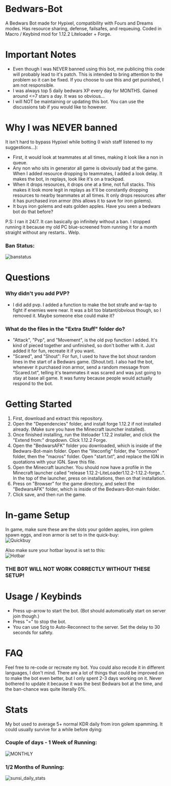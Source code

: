 # Bedwars-Bot
A Bedwars Bot made for Hypixel, compatibility with Fours and Dreams modes. Has resource sharing, defense, failsafes, and requeuing. Coded in Macro / Keybind mod for 1.12.2 Liteloader + Forge. 

# Important Notes
- Even though I was NEVER banned using this bot, me publicing this code will probably lead to it's patch. This is intended to bring attention to the problem so it can be fixed. If you choose to use this and get punished, I am not responsible.
- I was always top 5 daily bedwars XP every day for MONTHS. Gained around <=7 stars a day. It was so obvious...
- I will NOT be maintaining or updating this bot. You can use the discussions tab if you would like to however.

# Why I was NEVER banned
It isn't hard to bypass Hypixel while botting (I wish staff listened to my suggestions...):
- First, it would look at teammates at all times, making it look like a non in queue.
- Any non who sits in generator all game is obviously bad at the game. When I added resource dropping to teammates, I added a look delay. It makes the bot, in replays, look like it's on a trackpad.
- When it drops resources, it drops one at a time, not full stacks. This makes it look more legit in replays as it'll be constantly dropping resources to nearby teammates at all times. It only drops resources after it has purchased iron armor (this allows it to save for iron golems).
- It buys iron golems and eats golden apples. Have you seen a bedwars bot do that before?

P.S: I ran it 24/7. It can basically go infinitely without a ban. I stopped running it because my old PC blue-screened from running it for a month straight without any restarts.. Welp.

### Ban Status:
![banstatus](https://github.com/familiar/Bedwars-Bot/assets/136278435/7dd0a19c-c4c3-4941-9a57-d6a659904b94)

# Questions
### Why didn't you add PVP?
- I did add pvp. I added a function to make the bot strafe and w-tap to fight if enemies were near. It was a bit too blatant/obvious though, so I removed it. Maybe someone else could make it?
### What do the files in the "Extra Stuff" folder do?
- "Attack", "Pvp", and "Movement", is the old pvp function I added. It's kind of pieced together and unfinished, so don't bother with it. Just added it for fun, recreate it if you want.
- "Scared", and "Shout": For fun, I used to have the bot shout random lines in the start of a Bedwars game. (Shout.txt). I also had the bot, whenever it purchased iron armor, send a random message from "Scared.txt", telling it's teammates it was scared and was just going to stay at base all game. It was funny because people would actually respond to the bot.

# Getting Started
1. First, download and extract this repository.
2. Open the "Dependencies" folder, and install forge 1.12.2 if not installed already. (Make sure you have the Minecraft launcher installed).
3. Once finished installing, run the liteloader 1.12.2 installer, and click the "Extend from:" dropdown. Click 1.12.2 Forge.
4. Open the "BedwarsAFK" folder you downloaded, which is inside of the Bedwars-Bot-main folder. Open the "liteconfig" folder, the "common" folder, then the "macros" folder. Open "start.txt", and replace the IGN in quotations with your IGN. Save this file.
5. Open the Minecraft launcher. You should now have a profile in the Minecraft launcher called "release 1.12.2-LiteLoader1.12.2-1.12.2-forge..". In the top of the launcher, press on installations, then on that installation.
6. Press on "Browser" for the game directory, and select the "BedwarsAFK" folder, which is inside of the Bedwars-Bot-main folder.
7. Click save, and then run the game.

# In-game Setup
In game, make sure these are the slots your golden apples, iron golem spawn eggs, and iron armor is set to in the quick-buy:  
![Quickbuy](https://github.com/familiar/Bedwars-Bot/assets/136278435/a324deb5-7780-45ab-b3b3-db5c14f3563e)

Also make sure your hotbar layout is set to this:  
![Hotbar](https://github.com/familiar/Bedwars-Bot/assets/136278435/0d550fa2-8734-4a4b-b409-8d3235456e59)

### THE BOT WILL NOT WORK CORRECTLY WITHOUT THESE SETUP!

# Usage / Keybinds
- Press up-arrow to start the bot. (Bot should automatically start on server join though.)
- Press "=" to stop the bot.
- You can use 5zig to Auto-Reconnect to the server. Set the delay to 30 seconds for safety.

# FAQ
Feel free to re-code or recreate my bot. You could also recode it in different languages, I don't mind. There are a lot of things that could be improved on to make the bot even better, but I only spent 2-3 days working on it. Never bothered to update it because it was the best Bedwars bot at the time, and the ban-chance was quite literally 0%.

# Stats
My bot used to average 5+ normal KDR daily from iron golem spamming. It could usually survive for a while before dying:


### Couple of days - 1 Week of Running:
![MONTHLY](https://github.com/familiar/Bedwars-Bot/assets/136278435/fe13b261-5ed0-4e70-ae58-e41d55a8dfb4)

### 1/2 Months of Running:
![sunsi_daily_stats](https://github.com/familiar/Bedwars-Bot/assets/136278435/5045e073-0974-4bc4-916a-f8e8973b44d3)
